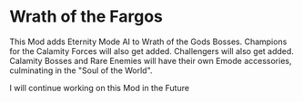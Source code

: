 # Wrath of the Fargos
This Mod adds Eternity Mode AI to Wrath of the Gods Bosses.
Champions for the Calamity Forces will also get added.
Challengers will also get added.
Calamity Bosses and Rare Enemies will have their own Emode accessories, culminating in the "Soul of the World".

I will continue working on this Mod in the Future
